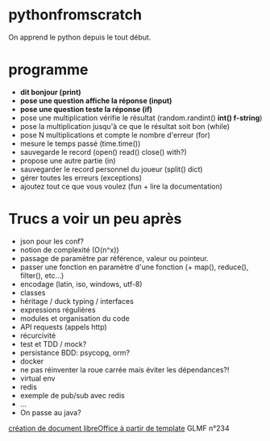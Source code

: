 # pythonfromscratch
On apprend le python depuis le tout début.

# programme
* **dit bonjour (print)**
* **pose une question affiche la réponse (input)**
* **pose une question teste la réponse (if)**
* pose une multiplication vérifie le résultat (random.randint() **int() f-string**)
* pose la multiplication jusqu'à ce que le résultat soit bon (while)
* pose N multiplications et compte le nombre d'erreur (for)
* mesure le temps passé (time.time())
* sauvegarde le record (open() read() close() with?)
* propose une autre partie (in)
* sauvegarder le record personnel du joueur (split() dict)
* gérer toutes les erreurs (exceptions)
* ajoutez tout ce que vous voulez (fun + lire la documentation)

# Trucs a voir un peu après
* json pour les conf?
* notion de complexité (O(n^x))
* passage de paramètre par référence, valeur ou pointeur.
* passer une fonction en paramètre d'une fonction (+ map(), reduce(), filter(), etc...)
* encodage (latin, iso, windows, utf-8)
* classes
* héritage / duck typing / interfaces
* expressions régulières
* modules et organisation du code
* API requests (appels http)
* récurcivité
* test et TDD / mock?
* persistance BDD: psycopg, orm?
* docker
* ne pas réinventer la roue carrée mais éviter les dépendances?!
* virtual env
* redis
* exemple de pub/sub avec redis
* ...
* On passe au java?

[création de document libreOffice à partir de template](https://connect.ed-diamond.com/GNU-Linux-Magazine/GLMF-234/Generez-des-documents-LibreOffice-depuis-des-templates-grace-a-Python) GLMF n°234
